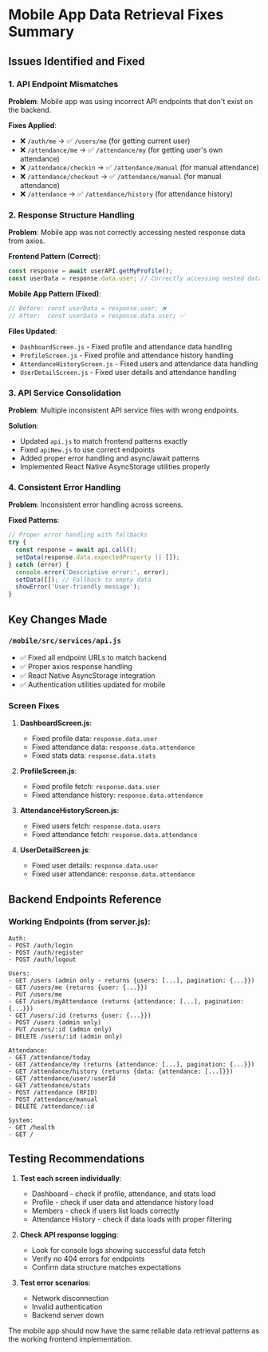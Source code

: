 # Mobile App Data Retrieval Fixes Summary

## Issues Identified and Fixed

### 1. API Endpoint Mismatches
**Problem**: Mobile app was using incorrect API endpoints that don't exist on the backend.

**Fixes Applied**:
- ❌ `/auth/me` → ✅ `/users/me` (for getting current user)
- ❌ `/attendance/me` → ✅ `/attendance/my` (for getting user's own attendance)
- ❌ `/attendance/checkin` → ✅ `/attendance/manual` (for manual attendance)
- ❌ `/attendance/checkout` → ✅ `/attendance/manual` (for manual attendance)
- ❌ `/attendance` → ✅ `/attendance/history` (for attendance history)

### 2. Response Structure Handling
**Problem**: Mobile app was not correctly accessing nested response data from axios.

**Frontend Pattern (Correct)**:
```javascript
const response = await userAPI.getMyProfile();
const userData = response.data.user; // Correctly accessing nested data
```

**Mobile App Pattern (Fixed)**:
```javascript
// Before: const userData = response.user; ❌
// After:  const userData = response.data.user; ✅
```

**Files Updated**:
- `DashboardScreen.js` - Fixed profile and attendance data handling
- `ProfileScreen.js` - Fixed profile and attendance history handling  
- `AttendanceHistoryScreen.js` - Fixed users and attendance data handling
- `UserDetailScreen.js` - Fixed user details and attendance handling

### 3. API Service Consolidation
**Problem**: Multiple inconsistent API service files with wrong endpoints.

**Solution**: 
- Updated `api.js` to match frontend patterns exactly
- Fixed `apiNew.js` to use correct endpoints
- Added proper error handling and async/await patterns
- Implemented React Native AsyncStorage utilities properly

### 4. Consistent Error Handling
**Problem**: Inconsistent error handling across screens.

**Fixed Patterns**:
```javascript
// Proper error handling with fallbacks
try {
  const response = await api.call();
  setData(response.data.expectedProperty || []);
} catch (error) {
  console.error('Descriptive error:', error);
  setData([]); // Fallback to empty data
  showError('User-friendly message');
}
```

## Key Changes Made

### `/mobile/src/services/api.js`
- ✅ Fixed all endpoint URLs to match backend
- ✅ Proper axios response handling
- ✅ React Native AsyncStorage integration
- ✅ Authentication utilities updated for mobile

### Screen Fixes
1. **DashboardScreen.js**:
   - Fixed profile data: `response.data.user`
   - Fixed attendance data: `response.data.attendance`  
   - Fixed stats data: `response.data.stats`

2. **ProfileScreen.js**:
   - Fixed profile fetch: `response.data.user`
   - Fixed attendance history: `response.data.attendance`

3. **AttendanceHistoryScreen.js**:
   - Fixed users fetch: `response.data.users` 
   - Fixed attendance fetch: `response.data.attendance`

4. **UserDetailScreen.js**:
   - Fixed user details: `response.data.user`
   - Fixed user attendance: `response.data.attendance`

## Backend Endpoints Reference

### Working Endpoints (from server.js):
```
Auth:
- POST /auth/login
- POST /auth/register  
- POST /auth/logout

Users:
- GET /users (admin only - returns {users: [...], pagination: {...}})
- GET /users/me (returns {user: {...}})
- PUT /users/me
- GET /users/myAttendance (returns {attendance: [...], pagination: {...}})
- GET /users/:id (returns {user: {...}})
- POST /users (admin only)
- PUT /users/:id (admin only)
- DELETE /users/:id (admin only)

Attendance:
- GET /attendance/today
- GET /attendance/my (returns {attendance: [...], pagination: {...}})
- GET /attendance/history (returns {data: {attendance: [...]}})
- GET /attendance/user/:userId
- GET /attendance/stats
- POST /attendance (RFID)
- POST /attendance/manual
- DELETE /attendance/:id

System:
- GET /health
- GET /
```

## Testing Recommendations

1. **Test each screen individually**:
   - Dashboard - check if profile, attendance, and stats load
   - Profile - check if user data and attendance history load
   - Members - check if users list loads correctly
   - Attendance History - check if data loads with proper filtering

2. **Check API response logging**:
   - Look for console logs showing successful data fetch
   - Verify no 404 errors for endpoints
   - Confirm data structure matches expectations

3. **Test error scenarios**:
   - Network disconnection
   - Invalid authentication
   - Backend server down

The mobile app should now have the same reliable data retrieval patterns as the working frontend implementation.
